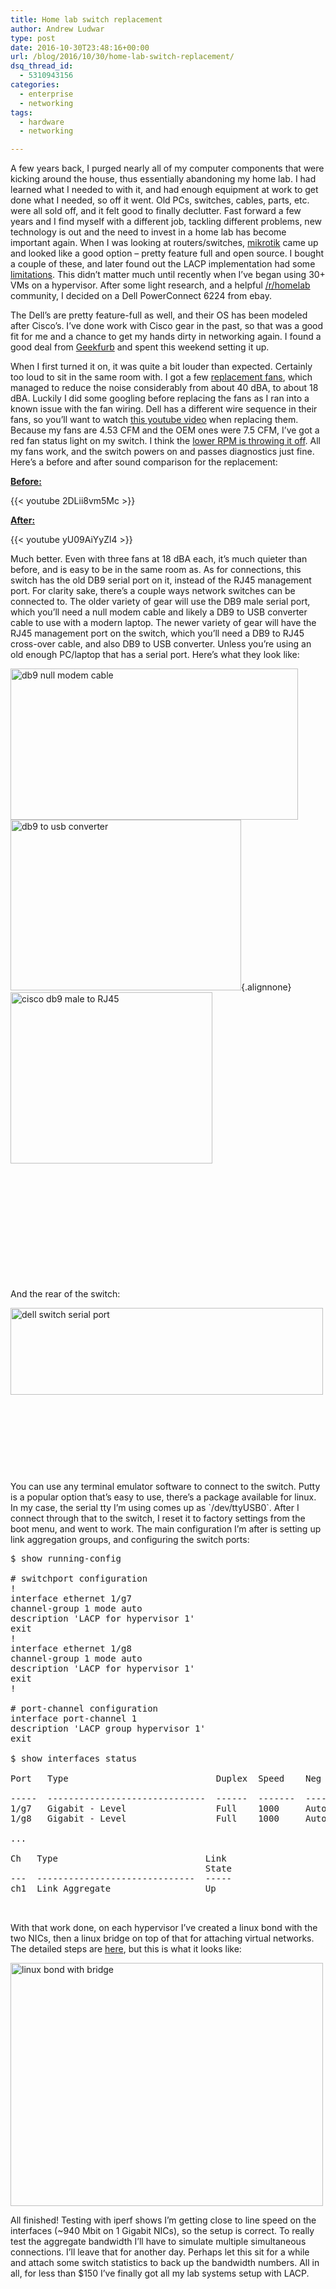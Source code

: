 ```yaml
---
title: Home lab switch replacement
author: Andrew Ludwar
type: post
date: 2016-10-30T23:48:16+00:00
url: /blog/2016/10/30/home-lab-switch-replacement/
dsq_thread_id:
  - 5310943156
categories:
  - enterprise
  - networking
tags:
  - hardware
  - networking

---
```

A few years back, I purged nearly all of my computer components that were kicking around the house, thus essentially abandoning my home lab. I had learned what I needed to with it, and had enough equipment at work to get done what I needed, so off it went. Old PCs, switches, cables, parts, etc. were all sold off, and it felt good to finally declutter. Fast forward a few years and I find myself with a different job, tackling different problems, new technology is out and the need to invest in a home lab has become important again. When I was looking at routers/switches, [mikrotik][1] came up and looked like a good option &#8211; pretty feature full and open source. I bought a couple of these, and later found out the LACP implementation had some [limitations][2]. This didn&#8217;t matter much until recently when I&#8217;ve began using 30+ VMs on a hypervisor. After some light research, and a helpful [/r/homelab][3] community, I decided on a Dell PowerConnect 6224 from ebay.

The Dell&#8217;s are pretty feature-full as well, and their OS has been modeled after Cisco&#8217;s. I&#8217;ve done work with Cisco gear in the past, so that was a good fit for me and a chance to get my hands dirty in networking again. I found a good deal from [Geekfurb][4] and spent this weekend setting it up.

When I first turned it on, it was quite a bit louder than expected. Certainly too loud to sit in the same room with. I got a few [replacement fans][5], which managed to reduce the noise considerably from about 40 dBA, to about 18 dBA. Luckily I did some googling before replacing the fans as I ran into a known issue with the fan wiring. Dell has a different wire sequence in their fans, so you&#8217;ll want to watch [this youtube video][6] when replacing them. Because my fans are 4.53 CFM and the OEM ones were 7.5 CFM, I&#8217;ve got a red fan status light on my switch. I think the [lower RPM is throwing it off][7]. All my fans work, and the switch powers on and passes diagnostics just fine. Here&#8217;s a before and after sound comparison for the replacement:

**<span style="text-decoration: underline;">Before:</span>**

{{< youtube 2DLii8vm5Mc >}}

**<span style="text-decoration: underline;">After:</span>**

{{< youtube yU09AiYyZl4 >}}

Much better. Even with three fans at 18 dBA each, it&#8217;s much quieter than before, and is easy to be in the same room as. As for connections, this switch has the old DB9 serial port on it, instead of the RJ45 management port. For clarity sake, there&#8217;s a couple ways network switches can be connected to. The older variety of gear will use the DB9 male serial port, which you&#8217;ll need a null modem cable and likely a DB9 to USB converter cable to use with a modern laptop. The newer variety of gear will have the RJ45 management port on the switch, which you&#8217;ll need a DB9 to RJ45 cross-over cable, and also DB9 to USB converter. Unless you&#8217;re using an old enough PC/laptop that has a serial port. Here&#8217;s what they look like:

[<img class="alignleft wp-image-513" src="https://calgaryrhce.ca/wp-content/uploads/2016/10/db9-nullmodem.jpg" alt="db9 null modem cable" width="460" height="242" />][8][<img class="aligncenter wp-image-512" src="https://calgaryrhce.ca/wp-content/uploads/2016/10/db9-usb.jpg" alt="db9 to usb converter" width="369" height="273" />][9]{.alignnone}[<img class="alignleft wp-image-509" src="https://calgaryrhce.ca/wp-content/uploads/2016/10/cisco-db9-rj45.jpg" alt="cisco db9 male to RJ45" width="323" height="274" />][10]

&nbsp;

&nbsp;

&nbsp;

&nbsp;

&nbsp;

&nbsp;

And the rear of the switch:

[<img class="alignleft wp-image-511 size-full" src="https://calgaryrhce.ca/wp-content/uploads/2016/10/dell-pc-serial.jpg" alt="dell switch serial port" width="500" height="139" />][11]

&nbsp;

&nbsp;

&nbsp;

&nbsp;

You can use any terminal emulator software to connect to the switch. Putty is a popular option that&#8217;s easy to use, there&#8217;s a package available for linux. In my case, the serial tty I&#8217;m using comes up as \`/dev/ttyUSB0\`. After I connect through that to the switch, I reset it to factory settings from the boot menu, and went to work. The main configuration I&#8217;m after is setting up link aggregation groups, and configuring the switch ports:

<pre class="lang:sh decode:true ">$ show running-config

# switchport configuration
!
interface ethernet 1/g7
channel-group 1 mode auto
description 'LACP for hypervisor 1'
exit
!
interface ethernet 1/g8
channel-group 1 mode auto
description 'LACP for hypervisor 1'
exit
!

# port-channel configuration
interface port-channel 1
description 'LACP group hypervisor 1'
exit

$ show interfaces status 

Port   Type                            Duplex  Speed    Neg  Link  Flow Control
                                                             State Status
-----  ------------------------------  ------  -------  ---- ----- ------------
1/g7   Gigabit - Level                 Full    1000     Auto Up     Active     
1/g8   Gigabit - Level                 Full    1000     Auto Up     Active     

...

Ch   Type                            Link
                                     State
---  ------------------------------  -----
ch1  Link Aggregate                  Up      


</pre>

With that work done, on each hypervisor I&#8217;ve created a linux bond with the two NICs, then a linux bridge on top of that for attaching virtual networks. The detailed steps are [here][12], but this is what it looks like:

[<img class="alignnone size-full wp-image-508" src="https://calgaryrhce.ca/wp-content/uploads/2016/10/bonded-bridge-1.png" alt="linux bond with bridge" width="500" height="389" srcset="https://calgaryrhce.ca/wp-content/uploads/2016/10/bonded-bridge-1.png 500w, https://calgaryrhce.ca/wp-content/uploads/2016/10/bonded-bridge-1-300x233.png 300w" sizes="(max-width: 500px) 100vw, 500px" />][13]

All finished! Testing with iperf shows I&#8217;m getting close to line speed on the interfaces (~940 Mbit on 1 Gigabit NICs), so the setup is correct. To really test the aggregate bandwidth I&#8217;ll have to simulate multiple simultaneous connections. I&#8217;ll leave that for another day. Perhaps let this sit for a while and attach some switch statistics to back up the bandwidth numbers. All in all, for less than $150 I&#8217;ve finally got all my lab systems setup with LACP.

 [1]: https://routerboard.com/
 [2]: http://forum.mikrotik.com/viewtopic.php?t=86498
 [3]: https://www.reddit.com/r/homelab/
 [4]: http://www.ebay.com/usr/geekfurb
 [5]: http://www.fractal-design.com/home/product/case-fans/silent-series-r2-40mm
 [6]: https://www.youtube.com/watch?v=WkMBa2yfW4o
 [7]: http://forums.bit-tech.net/showthread.php?t=297341
 [8]: https://calgaryrhce.ca/wp-content/uploads/2016/10/db9-nullmodem.jpg
 [9]: https://calgaryrhce.ca/wp-content/uploads/2016/10/db9-usb.jpg
 [10]: https://calgaryrhce.ca/wp-content/uploads/2016/10/cisco-db9-rj45.jpg
 [11]: https://calgaryrhce.ca/wp-content/uploads/2016/10/dell-pc-serial.jpg
 [12]: https://access.redhat.com/documentation/en-US/Red_Hat_Enterprise_Linux/6/html/Deployment_Guide/s2-networkscripts-interfaces_network-bridge.html
 [13]: https://calgaryrhce.ca/wp-content/uploads/2016/10/bonded-bridge-1.png